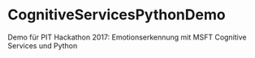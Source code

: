 # CognitiveServicesPythonDemo
Demo für PIT Hackathon 2017: Emotionserkennung mit MSFT Cognitive Services und Python
